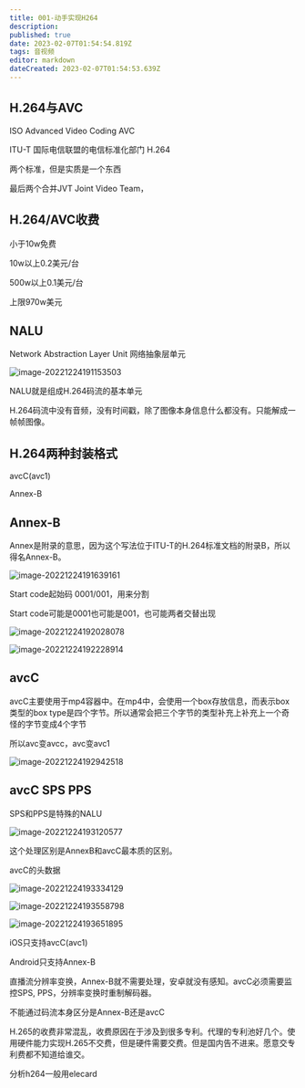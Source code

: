 ```yaml
---
title: 001-动手实现H264
description: 
published: true
date: 2023-02-07T01:54:54.819Z
tags: 音视频
editor: markdown
dateCreated: 2023-02-07T01:54:53.639Z
---
```


## H.264与AVC

ISO Advanced Video Coding AVC

ITU-T 国际电信联盟的电信标准化部门 H.264

两个标准，但是实质是一个东西

最后两个合并JVT Joint Video Team，



## H.264/AVC收费

小于10w免费

10w以上0.2美元/台

500w以上0.1美元/台

上限970w美元



## NALU

Network Abstraction Layer Unit 网络抽象层单元

![image-20221224191153503](https://yilongdong-blog.oss-cn-hangzhou.aliyuncs.com/img/image-20221224191153503.png)

NALU就是组成H.264码流的基本单元

H.264码流中没有音频，没有时间戳，除了图像本身信息什么都没有。只能解成一帧帧图像。

## H.264两种封装格式

avcC(avc1)

Annex-B

## Annex-B

Annex是附录的意思，因为这个写法位于ITU-T的H.264标准文档的附录B，所以得名Annex-B。

![image-20221224191639161](https://yilongdong-blog.oss-cn-hangzhou.aliyuncs.com/img/image-20221224191639161.png)

Start code起始码 0001/001，用来分割

Start code可能是0001也可能是001，也可能两者交替出现

![image-20221224192028078](https://yilongdong-blog.oss-cn-hangzhou.aliyuncs.com/img/image-20221224192028078.png)

![image-20221224192228914](https://yilongdong-blog.oss-cn-hangzhou.aliyuncs.com/img/image-20221224192228914.png)



## avcC

avcC主要使用于mp4容器中。在mp4中，会使用一个box存放信息，而表示box类型的box type是四个字节。所以通常会把三个字节的类型补充上补充上一个奇怪的字节变成4个字节

所以avc变avcc，avc变avc1

![image-20221224192942518](https://yilongdong-blog.oss-cn-hangzhou.aliyuncs.com/img/image-20221224192942518.png)



## avcC SPS PPS

SPS和PPS是特殊的NALU

![image-20221224193120577](https://yilongdong-blog.oss-cn-hangzhou.aliyuncs.com/img/image-20221224193120577.png)

这个处理区别是AnnexB和avcC最本质的区别。

avcC的头数据

![image-20221224193334129](https://yilongdong-blog.oss-cn-hangzhou.aliyuncs.com/img/image-20221224193334129.png)

![image-20221224193558798](https://yilongdong-blog.oss-cn-hangzhou.aliyuncs.com/img/image-20221224193558798.png)

![image-20221224193651895](https://yilongdong-blog.oss-cn-hangzhou.aliyuncs.com/img/image-20221224193651895.png)



iOS只支持avcC(avc1)

Android只支持Annex-B

直播流分辨率变换，Annex-B就不需要处理，安卓就没有感知。avcC必须需要监控SPS, PPS，分辨率变换时重制解码器。



不能通过码流本身区分是Annex-B还是avcC



H.265的收费非常混乱，收费原因在于涉及到很多专利。代理的专利池好几个。使用硬件能力实现H.265不交费，但是硬件需要交费。但是国内告不进来。愿意交专利费都不知道给谁交。



分析h264一般用elecard

# 